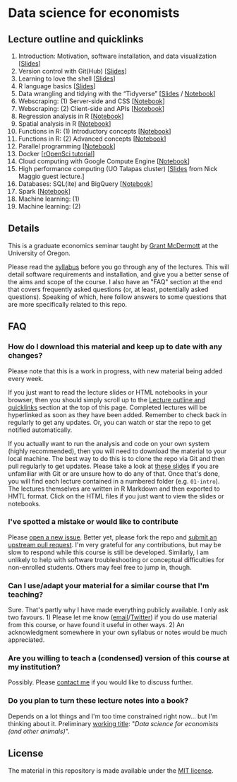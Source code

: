 # Data science for economists

## Lecture outline and quicklinks

1. Introduction: Motivation, software installation, and data visualization \[[Slides](https://raw.githack.com/uo-ec607/lectures/master/01-intro/01-Intro.html)\]
2. Version control with Git(Hub) \[[Slides](https://raw.githack.com/uo-ec607/lectures/master/02-git/02-Git.html)\]
3. Learning to love the shell \[[Slides](https://raw.githack.com/uo-ec607/lectures/master/03-shell/03-shell.html)\]
4. R language basics \[[Slides](https://raw.githack.com/uo-ec607/lectures/master/04-rlang/04-rlang.html)\]
5. Data wrangling and tidying with the “Tidyverse” \[[Slides](https://raw.githack.com/uo-ec607/lectures/master/05-tidyverse/05-tidyverse.html) / [Notebook](https://raw.githack.com/uo-ec607/lectures/master/05-tidyverse/html_document/05-tidyverse.html)\]
6. Webscraping: (1) Server-side and CSS \[[Notebook](https://raw.githack.com/uo-ec607/lectures/master/06-web-css/06-web-css.html)\]
7. Webscraping: (2) Client-side and APIs \[[Notebook](https://raw.githack.com/uo-ec607/lectures/master/07-web-apis/07-web-apis.html)\]
8. Regression analysis in R \[[Notebook](https://raw.githack.com/uo-ec607/lectures/master/08-regression/08-regression.html)\]
9. Spatial analysis in R \[[Notebook](https://raw.githack.com/uo-ec607/lectures/master/09-spatial/09-spatial.html)\]
10. Functions in R: (1) Introductory concepts \[[Notebook](https://raw.githack.com/uo-ec607/lectures/master/10-funcs-intro/10-funcs-intro.html)\]
11. Functions in R: (2) Advanced concepts \[[Notebook](https://raw.githack.com/uo-ec607/lectures/master/11-funcs-adv/11-funcs-adv.html)\]
12. Parallel programming \[[Notebook](https://raw.githack.com/uo-ec607/lectures/master/12-parallel/12-parallel.html)\]
13. Docker \[[rOpenSci tutorial](http://ropenscilabs.github.io/r-docker-tutorial/)\]
14. Cloud computing with Google Compute Engine \[[Notebook](https://raw.githack.com/uo-ec607/lectures/master/14-gce/14-gce.html)\]
15. High performance computing (UO Talapas cluster) \[[Slides](https://docs.google.com/presentation/d/146u3W0J0ytGYBq7MZBOoE6wdbkEUrMIV-Fg5N3Cnsls/edit?usp=sharing) from Nick Maggio guest lecture.\]
16. Databases: SQL(ite) and BigQuery \[[Notebook](https://raw.githack.com/uo-ec607/lectures/master/16-databases/16-databases.html)\]
17. Spark \[[Notebook](https://raw.githack.com/uo-ec607/lectures/master/17-spark/17-spark.html)\]
18. Machine learning: (1)
19. Machine learning: (2)

## Details

This is a graduate economics seminar taught by [Grant McDermott](http://grantmcdermott.com) at the University of Oregon. 

Please read the [syllabus](https://github.com/uo-ec607/syllabus/blob/master/syllabus.pdf) before you go through any of the lectures. This will detail software requirements and installation, and give you a better sense of the aims and scope of the course. I also have an "FAQ" section at the end that covers frequently asked questions (or, at least, potentially asked questions). Speaking of which, here follow answers to some questions that are more specifically related to this repo.

## FAQ

### How do I download this material and keep up to date with any changes?

Please note that this is a work in progress, with new material being added every week. 

If you just want to read the lecture slides or HTML notebooks in your browser, then you should simply scroll up to the [Lecture outline and quicklinks](https://github.com/uo-ec607/lectures#lecture-outline-and-quicklinks) section at the top of this page. Completed lectures will be hyperlinked as soon as they have been added. Remember to check back in regularly to get any updates. Or, you can watch or star the repo to get notified automatically.

If you actually want to run the analysis and code on your own system (highly recommended), then you will need to download the material to your local machine. The best way to do this is to clone the repo via Git and then pull regularly to get updates. Please take a look at [these slides](https://raw.githack.com/uo-ec607/lectures/master/02-git/02-Git.html) if you are unfamiliar with Git or are unsure how to do any of that. Once that's done, you will find each lecture contained in a numbered folder (e.g. `01-intro`). The lectures themselves are written in R Markdown and then exported to HMTL format. Click on the HTML files if you just want to view the slides or notebooks.

### I've spotted a mistake or would like to contribute

Please [open a new issue](https://help.github.com/articles/creating-an-issue/). Better yet, please fork the repo and [submit an upstream pull request](https://help.github.com/articles/creating-a-pull-request-from-a-fork/). I'm very grateful for any contributions, but may be slow to respond while this course is still be developed. Similarly, I am unlikely to help with software troubleshooting or conceptual difficulties for non-enrolled students. Others may feel free to jump in, though.

### Can I use/adapt your material for a similar course that I'm teaching?

Sure. That's partly why I have made everything publicly available. I only ask two favours. 1) Please let me know ([email](mailto:grantmcd@uoregon.edu)/[Twitter](https://twitter.com/grant_mcdermott)) if you do use material from this course, or have found it useful in other ways. 2) An acknowledgment somewhere in your own syllabus or notes would be much appreciated.

### Are you willing to teach a (condensed) version of this course at my institution?

Possibly. Please [contact me](mailto:grantmcd@uoregon.edu) if you would like to discuss further.

### Do you plan to turn these lecture notes into a book?

Depends on a lot things and I'm too time constrained right now... but I'm thinking about it. Preliminary [working title](https://en.wikipedia.org/wiki/My_Family_and_Other_Animals): "*Data science for economists (and other animals)*".

## License

The material in this repository is made available under the [MIT license](http://opensource.org/licenses/mit-license.php). 